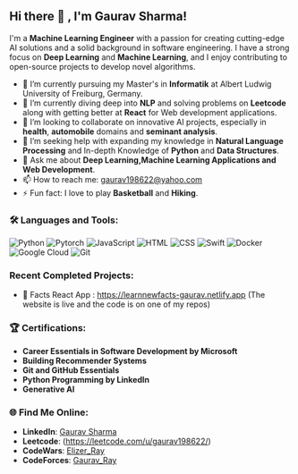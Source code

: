 ## Hi there 👋 , I'm Gaurav Sharma!

I'm a **Machine Learning Engineer** with a passion for creating cutting-edge AI solutions and a solid background in software engineering. I have a strong focus on **Deep Learning** and **Machine Learning**, and I enjoy contributing to open-source projects to develop novel algorithms.

- 🔭 I’m currently pursuing my Master's in **Informatik** at Albert Ludwig University of Freiburg, Germany.
- 🌱 I’m currently diving deep into **NLP** and solving problems on **Leetcode** along with getting better at **React** for Web development applications.
- 👯 I’m looking to collaborate on innovative AI projects, especially in **health**, **automobile** domains and **seminant analysis**.
- 🤔 I’m seeking help with expanding my knowledge in **Natural Language Processing** and In-depth Knowledge of **Python** and **Data Structures**.
- 💬 Ask me about **Deep Learning,Machine Learning Applications and Web Development**.
- 📫 How to reach me: gaurav198622@yahoo.com
- ⚡ Fun fact: I love to play **Basketball** and **Hiking**.

### 🛠️ Languages and Tools:

![Python](https://img.shields.io/badge/-Python-3776AB?logo=python&logoColor=white&style=for-the-badge)
![Pytorch](https://img.shields.io/badge/-Pytorch-EE4C2C?logo=pytorch&logoColor=white&style=for-the-badge)
![JavaScript](https://img.shields.io/badge/-JavaScript-F7DF1E?logo=javascript&logoColor=black&style=for-the-badge)
![HTML](https://img.shields.io/badge/-HTML-E34F26?logo=html5&logoColor=white&style=for-the-badge)
![CSS](https://img.shields.io/badge/-CSS-1572B6?logo=css3&logoColor=white&style=for-the-badge)
![Swift](https://img.shields.io/badge/-Swift-FA7343?logo=swift&logoColor=white&style=for-the-badge)
![Docker](https://img.shields.io/badge/-Docker-2496ED?logo=docker&logoColor=white&style=for-the-badge)
![Google Cloud](https://img.shields.io/badge/-Google%20Cloud-4285F4?logo=googlecloud&logoColor=white&style=for-the-badge)
![Git](https://img.shields.io/badge/-Git-F05032?logo=git&logoColor=white&style=for-the-badge)

### Recent Completed Projects:
- 🧠 Facts React App : https://learnnewfacts-gaurav.netlify.app (The website is live and the code is on one of my repos)

### 🏆 Certifications:

- **Career Essentials in Software Development by Microsoft**
- **Building Recommender Systems**
- **Git and GitHub Essentials**
- **Python Programming by LinkedIn**
- **Generative AI**

### 🌐 Find Me Online:

- **LinkedIn**: [Gaurav Sharma](http://www.linkedin.com/in/gaurav-sharma-b01b4911a)
- **Leetcode**: (https://leetcode.com/u/gaurav198622/)
- **CodeWars**: [Elizer_Ray](https://www.codewars.com/users/Elizer_Ray)
- **CodeForces**: [Gaurav_Ray](https://codeforces.com/profile/Gaurav_Ray)
